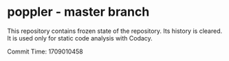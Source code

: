 # poppler - master branch

This repository contains frozen state of the repository.
Its history is cleared. It is used only for static code
analysis with Codacy.

Commit Time: 1709010458